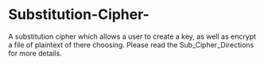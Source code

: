 # Substitution-Cipher-
A substitution cipher which allows a user to create a key, as well as encrypt a file of plaintext of there choosing. Please read the Sub_Cipher_Directions for more details.
